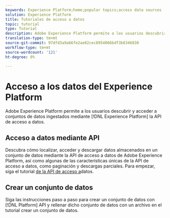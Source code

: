 ```yaml
---
keywords: Experience Platform;home;popular topics;access data sources
solution: Experience Platform
title: Tutoriales de acceso a datos
topic: tutorial
type: Tutorial
description: Adobe Experience Platform permite a los usuarios descubrir y acceder a conjuntos de datos ingestados dentro del Experience Platform mediante la API de acceso a datos.
translation-type: tm+mt
source-git-commit: 97dfd3a9a66fe2ae82cec8954066bdf3b6346830
workflow-type: tm+mt
source-wordcount: '121'
ht-degree: 0%

---
```



# Acceso a los datos del Experience Platform

Adobe Experience Platform permite a los usuarios descubrir y acceder a conjuntos de datos ingestados mediante [!DNL Experience Platform] la API de acceso a datos.

## Acceso a datos mediante API

Descubra cómo localizar, acceder y descargar datos almacenados en un conjunto de datos mediante la API de acceso a datos de Adobe Experience Platform, así como algunas de las características únicas de la API de acceso a datos, como paginación y descargas parciales. Para empezar, siga el tutorial [de la API de acceso a](../data-access/tutorials/dataset-data.md)datos.

## Crear un conjunto de datos

Siga las instrucciones paso a paso para crear un conjunto de datos con [!DNL Platform] API y rellenar dicho conjunto de datos con un archivo en el tutorial [](../catalog/datasets/create.md)crear un conjunto de datos.